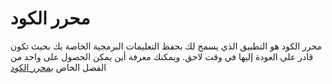 # محرر الكود

محرر الكود هو التطبيق الذي يسمح لك بحفظ التعليمات البرمجية الخاصة بك بحيث تكون قادر على العودة إليها في وقت لاحق. ويمكنك معرفة أين يمكن الحصول على واحد من الفصل الخاص [بمحرر الكود](./code_editor/README.md)